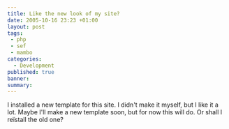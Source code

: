 ```yaml
---
title: Like the new look of my site?
date: 2005-10-16 23:23 +01:00
layout: post
tags:
 - php
 - sef
 - mambo
categories:
  - Development
published: true
banner: 
summary:
---
```

I installed a new template for this site. I didn't make it myself, but I like it a lot. Maybe I'll make a new template soon, but for now this will do. Or shall I reïstall the old one?